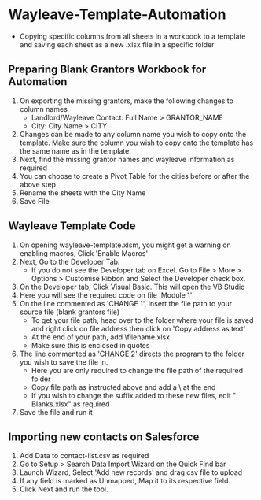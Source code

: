 # Wayleave-Template-Automation
- Copying specific columns from all sheets in a workbook to a template and saving each sheet as a new .xlsx file in a specific folder 

## Preparing Blank Grantors Workbook for Automation

1. On exporting the missing grantors, make the following changes to column names
   - Landlord/Wayleave Contact: Full Name > GRANTOR_NAME
   - City: City Name > CITY  
2. Changes can be made to any column name you wish to copy onto the template. Make sure the column you wish to copy onto the template has the same name as in the template.
3. Next, find the missing grantor names and wayleave information as required
4. You can choose to create a Pivot Table for the cities before or after the above step
5. Rename the sheets with the City Name
6. Save File
   

## Wayleave Template Code 

1. On opening wayleave-template.xlsm, you might get a warning on enabling macros, Click 'Enable Macros'
2. Next, Go to the Developer Tab.
   - If you do not see the Developer tab on Excel. Go to File > More > Options > Customise Ribbon and Select the Developer check box.
3. On the Developer tab, Click Visual Basic. This will open the VB Studio
4. Here you will see the required code on file 'Module 1'
5. On the line commented as 'CHANGE 1', Insert the file path to your source file (blank grantors file)
   - To get your file path, head over to the folder where your file is saved and right click on file address then click on 'Copy address as text'
   - At the end of your path, add \filename.xlsx
   - Make sure this is enclosed in quotes
6. The line commented as 'CHANGE 2' directs the program to the folder you wish to save the file in.
   - Here you are only required to change the file path of the required folder
   - Copy file path as instructed above and add a \ at the end
   - If you wish to change the suffix added to these new files, edit " Blanks.xlsx" as required
7. Save the file and run it

## Importing new contacts on Salesforce
1. Add Data to contact-list.csv as required
2. Go to Setup > Search Data Import Wizard on the Quick Find bar
3. Launch Wizard, Select 'Add new records' and drag csv file to upload 
4. If any field is marked as Unmapped, Map it to its respective field
5. Click Next and run the tool.
   

